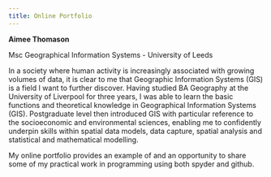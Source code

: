 ```yaml
---
title: Online Portfolio
---
```


**Aimee Thomason**

Msc Geographical Information Systems - University of Leeds 

In a society where human activity is increasingly associated with growing volumes of data, it is clear to me that Geographic Information Systems (GIS) is a field I want to further discover. Having studied BA Geography at the University of Liverpool for three years, I was able to learn the basic functions and theoretical knowledge in Geographical Information Systems (GIS). Postgraduate level then introduced GIS with particular reference to the socioeconomic and environmental sciences, enabling me to confidently underpin skills within spatial data models, data capture, spatial analysis and statistical and mathematical modelling.

My online portfolio provides an example of and an opportunity to share some of my practical work in programming using both spyder and github.
